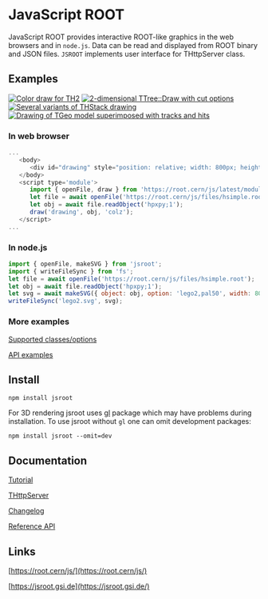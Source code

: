 # JavaScript ROOT

JavaScript ROOT provides interactive ROOT-like graphics in the web browsers and in `node.js`.
Data can be read and displayed from ROOT binary and JSON files.
`JSROOT` implements user interface for THttpServer class.

## Examples

[![Color draw for TH2](https://root.cern/js/files/img/th2.png)](https://root.cern/js/latest/?nobrowser&file=../files/hsimple.root&item=hpxpy;1&opt=colz)   [![2-dimensional TTree::Draw with cut options](https://root.cern/js/files/img/ttree.png)](https://root.cern/js/latest/?nobrowser&file=../files/hsimple.root&item=ntuple;1&opt=px:py::pz%3E4)    [![Several variants of THStack drawing](https://root.cern/js/files/img/thstack.png)](https://root.cern/js/latest/?nobrowser&file=../files/histpainter6.root&item=draw_hstack;1)   [![Drawing of TGeo model superimposed with tracks and hits](https://root.cern/js/files/img/geo_tracks.png)](https://root.cern/js/latest/?nobrowser&json=../files/geom/simple_alice.json.gz&file=../files/geom/tracks_hits.root&item=simple_alice.json.gz+tracks_hits.root/tracks;1+tracks_hits.root/hits;1)


### In web browser
```javascript
...
   <body>
      <div id="drawing" style="position: relative; width: 800px; height: 600px;"></div>
   </body>
   <script type='module'>
      import { openFile, draw } from 'https://root.cern/js/latest/modules/main.mjs';
      let file = await openFile('https://root.cern/js/files/hsimple.root');
      let obj = await file.readObject('hpxpy;1');
      draw('drawing', obj, 'colz');
   </script>
...
```

### In node.js
```javascript
import { openFile, makeSVG } from 'jsroot';
import { writeFileSync } from 'fs';
let file = await openFile('https://root.cern/js/files/hsimple.root');
let obj = await file.readObject('hpxpy;1');
let svg = await makeSVG({ object: obj, option: 'lego2,pal50', width: 800, height: 600 });
writeFileSync('lego2.svg', svg);
```

### More examples
[Supported classes/options](https://root.cern/js/latest/examples.htm)

[API examples](https://root.cern/js/latest/api.htm)


## Install
```
npm install jsroot
```
For 3D rendering jsroot uses [gl](https://www.npmjs.com/package/gl) package which may have problems
during installation. To use jsroot without `gl` one can omit development packages:
```
npm install jsroot --omit=dev
```


## Documentation
[Tutorial](docs/JSROOT.md)

[THttpServer](docs/HttpServer.md)

[Changelog](changes.md)

[Reference API](https://root.cern/js/latest/jsdoc/global.html)

## Links
[https://root.cern/js/](https://root.cern/js/)

[https://jsroot.gsi.de](https://jsroot.gsi.de/)
